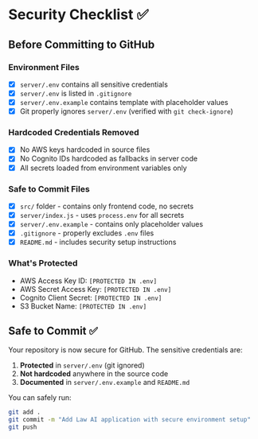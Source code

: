 # Security Checklist ✅

## Before Committing to GitHub

### Environment Files
- [x] `server/.env` contains all sensitive credentials
- [x] `server/.env` is listed in `.gitignore` 
- [x] `server/.env.example` contains template with placeholder values
- [x] Git properly ignores `server/.env` (verified with `git check-ignore`)

### Hardcoded Credentials Removed
- [x] No AWS keys hardcoded in source files
- [x] No Cognito IDs hardcoded as fallbacks in server code
- [x] All secrets loaded from environment variables only

### Safe to Commit Files
- [x] `src/` folder - contains only frontend code, no secrets
- [x] `server/index.js` - uses `process.env` for all secrets
- [x] `server/.env.example` - contains only placeholder values
- [x] `.gitignore` - properly excludes `.env` files
- [x] `README.md` - includes security setup instructions

### What's Protected
- AWS Access Key ID: `[PROTECTED IN .env]`
- AWS Secret Access Key: `[PROTECTED IN .env]`
- Cognito Client Secret: `[PROTECTED IN .env]`
- S3 Bucket Name: `[PROTECTED IN .env]`

## Safe to Commit ✅

Your repository is now secure for GitHub. The sensitive credentials are:
1. **Protected** in `server/.env` (git ignored)
2. **Not hardcoded** anywhere in the source code  
3. **Documented** in `server/.env.example` and `README.md`

You can safely run:
```bash
git add .
git commit -m "Add Law AI application with secure environment setup"
git push
```